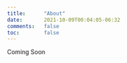```yaml
---
title:      "About"
date:       2021-10-09T00:04:05-06:32
comments:   false
toc:        false
---
```


Coming Soon
